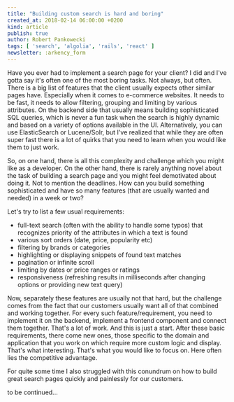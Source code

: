 ```yaml
---
title: "Building custom search is hard and boring"
created_at: 2018-02-14 06:00:00 +0200
kind: article
publish: true
author: Robert Pankowecki
tags: [ 'search', 'algolia', 'rails', 'react' ]
newsletter: :arkency_form
---
```


Have you ever had to implement a search page for your client? I did and I've gotta say it's often one of the most boring tasks. Not always, but often. There is a big list of features that the client usually expects other similar pages have. Especially when it comes to e-commerce websites. It needs to be fast, it needs to allow filtering, grouping and limiting by various attributes. On the backend side that usually means building sophisticated SQL queries, which is never a fun task when the search is highly dynamic and based on a variety of options available in the UI. Alternatively, you can use ElasticSearch or Lucene/Solr, but I've realized that while they are often super fast there is a lot of quirks that you need to learn when you would like them to just work.

<!-- more -->

So, on one hand, there is all this complexity and challenge which you might like as a developer. On the other hand, there is rarely anything novel about the task of building a search page and you might feel demotivated about doing it. Not to mention the deadlines. How can you build something sophisticated and have so many features (that are usually wanted and needed) in a week or two?

Let's try to list a few usual requirements:

* full-text search (often with the ability to handle some typos) that recognizes priority of the attributes in which a text is found
* various sort orders (date, price, popularity etc)
* filtering by brands or categories
* highlighting or displaying snippets of found text matches
* pagination or infinite scroll
* limiting by dates or price ranges or ratings
* responsiveness (refreshing results in milliseconds after changing options or providing new text query)

Now, separately these features are usually not that hard, but the challenge comes from the fact that our customers usually want all of that combined and working together. For every such feature/requirement, you need to implement it on the backend, implement a frontend component and connect them together. That's a lot of work. And this is just a start. After these basic requirements, there come new ones, those specific to the domain and application that you work on which require more custom logic and display. That's what interesting. That's what you would like to focus on. Here often lies the competitive advantage.

For quite some time I also struggled with this conundrum on how to build great search pages quickly and painlessly for our customers.

to be continued...
